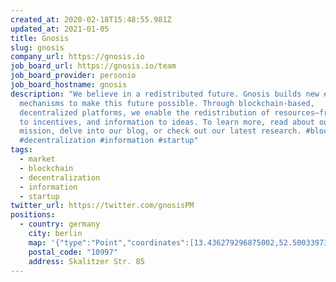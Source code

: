 ```yaml
---
created_at: 2020-02-18T15:48:55.981Z
updated_at: 2021-01-05
title: Gnosis
slug: gnosis
company_url: https://gnosis.io
job_board_url: https://gnosis.io/team
job_board_provider: personio
job_board_hostname: gnosis
description: "We believe in a redistributed future. Gnosis builds new #market
  mechanisms to make this future possible. Through blockchain-based,
  decentralized platforms, we enable the redistribution of resources—from assets
  to incentives, and information to ideas. To learn more, read about our
  mission, delve into our blog, or check out our latest research. #blockchain
  #decentralization #information #startup"
tags:
  - market
  - blockchain
  - decentralization
  - information
  - startup
twitter_url: https://twitter.com/gnosisPM
positions:
  - country: germany
    city: berlin
    map: '{"type":"Point","coordinates":[13.436279296875002,52.500339730516956]}'
    postal_code: "10997"
    address: Skalitzer Str. 85
---
```

